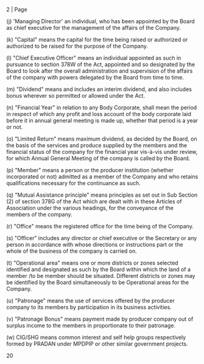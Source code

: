2 | Page

(j) 'Managing Director' an individual, who has been appointed by the Board as chief executive for the management of the affairs of the Company.

(k) "Capital" means the capital for the time being raised or authorized or authorized to be raised for the purpose of the Company.

(l) "Chief Executive Officer" means an individual appointed as such in pursuance to section 378W of the Act, appointed and so designated by the Board to look after the overall administration and supervision of the affairs of the company with powers delegated by the Board from time to time.

(m) "Dividend" means and includes an interim dividend, and also includes bonus wherever so permitted or allowed under the Act.

(n) "Financial Year" in relation to any Body Corporate, shall mean the period in respect of which any profit and loss account of the body corporate laid before it in annual general meeting is made up, whether that period is a year or not.

(o) "Limited Return" means maximum dividend, as decided by the Board, on the basis of the services and produce supplied by the members and the financial status of the company for the financial year vis-à-vis under review, for which Annual General Meeting of the company is called by the Board.

(p) "Member" means a person or the producer institution (whether incorporated or not) admitted as a member of the Company and who retains qualifications necessary for the continuance as such.

(q) "Mutual Assistance principle" means principles as set out in Sub Section (2) of section 378G of the Act which are dealt with in these Articles of Association under the various headings, for the conveyance of the members of the company.

(r) "Office" means the registered office for the time being of the Company.

(s) "Officer" includes any director or chief executive or the Secretary or any person in accordance with whose directions or instructions part or the whole of the business of the company is carried on.

(t) "Operational area" means one or more districts or zones selected identified and designated as such by the Board within which the land of a member /to be member should be situated. Different districts or zones may be identified by the Board simultaneously to be Operational areas for the Company.

(u) "Patronage" means the use of services offered by the producer company to its members by participation in its business activities.

(v) "Patronage Bonus" means payment made by producer company out of surplus income to the members in proportionate to their patronage.

(w) CIG/SHG means common interest and self help groups respectively formed by PRADAN under MPDPIP or other similar government projects.

20